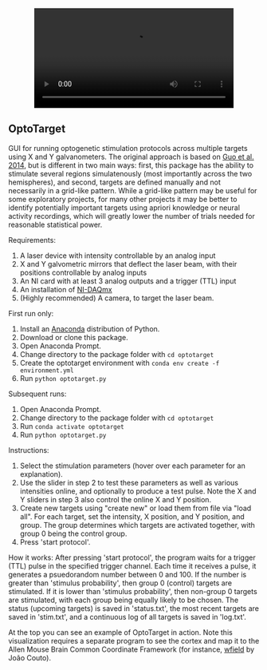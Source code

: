<div align="center">
<video src="https://github.com/msokolet/optotarget/assets/a3e691ca-4ea4-47e1-bd31-e38892cbefaa" width="400" autoplay loop>
</div>

## OptoTarget

GUI for running optogenetic stimulation protocols across multiple targets using X and Y galvanometers. The original approach is based on [Guo et al. 2014](https://pubmed.ncbi.nlm.nih.gov/24361077/), but is different in two main ways: first, this package has the ability to stimulate several regions simulatenously (most importantly across the two hemispheres), and second, targets are defined manually and not necessarily in a grid-like pattern. While a grid-like pattern may be useful for some exploratory projects, for many other projects it may be better to identify potentially important targets using apriori knowledge or neural activity recordings, which will greatly lower the number of trials needed for reasonable statistical power.

Requirements:
1. A laser device with intensity controllable by an analog input
2. X and Y galvometric mirrors that deflect the laser beam, with their positions controllable by analog inputs
3. An NI card with at least 3 analog outputs and a trigger (TTL) input
4. An installation of [NI-DAQmx](https://www.ni.com/en/support/downloads/drivers/download.ni-daq-mx.html)
5. (Highly recommended) A camera, to target the laser beam.

First run only:
1. Install an [Anaconda](https://www.anaconda.com/download/) distribution of Python.
2. Download or clone this package.
3. Open Anaconda Prompt.
4. Change directory to the package folder with `cd optotarget`
5. Create the optotarget environment with `conda env create -f environment.yml`
6. Run `python optotarget.py`

Subsequent runs:
1. Open Anaconda Prompt.
2. Change directory to the package folder with `cd optotarget`
3. Run `conda activate optotarget`
4. Run `python optotarget.py`

Instructions:
1. Select the stimulation parameters (hover over each parameter for an explanation).
2. Use the slider in step 2 to test these parameters as well as various intensities online, and optionally to produce a test pulse. Note the X and Y sliders in step 3 also control the online X and Y position.
3. Create new targets using "create new" or load them from file via "load all". For each target, set the intensity, X position, and Y position, and group. The group determines which targets are activated together, with group 0 being the control group.
4. Press 'start protocol'.

How it works:
After pressing 'start protocol', the program waits for a trigger (TTL) pulse in the specified trigger channel. Each time it receives a pulse, it generates a psuedorandom number between 0 and 100. If the number is greater than 'stimulus probability', then group 0 (control) targets are stimulated. If it is lower than 'stimulus probability', then non-group 0 targets are stimulated, with each group being equally likely to be chosen. The status (upcoming targets) is saved in 'status.txt', the most recent targets are saved in 'stim.txt', and a continuous log of all targets is saved in 'log.txt'.

At the top you can see an example of OptoTarget in action. Note this visualization requires a separate program to see the cortex and map it to the Allen Mouse Brain Common Coordinate Framework (for instance, [wfield](https://github.com/jcouto/wfield) by João Couto).

